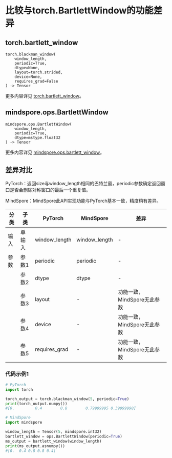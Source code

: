# 比较与torch.BartlettWindow的功能差异

## torch.bartlett_window

```text
torch.blackman_window(
    window_length,
    periodic=True,
    dtype=None,
    layout=torch.strided,
    device=None,
    requires_grad=False
) -> Tensor
```

更多内容详见 [torch.bartlett_window](https://pytorch.org/docs/1.8.1/generated/torch.bartlett_window.html)。

## mindspore.ops.BartlettWindow

```text
mindspore.ops.BartlettWindow(
    window_length,
    periodic=True,
    dtype=mstype.float32
) -> Tensor
```

更多内容详见 [mindspore.ops.bartlett_window](https://mindspore.cn/docs/zh-CN/master/api_python/ops/mindspore.ops.blackman_window.html)。

## 差异对比

PyTorch：返回size与window_length相同的巴特兰窗，periodic参数确定返回窗口是否会删除对称窗口的最后一个重复值。

MindSpore：MindSpore此API实现功能与PyTorch基本一致，精度稍有差异。

| 分类 | 子类 |PyTorch | MindSpore | 差异 |
| --- | --- | --- | --- |---|
| 输入 | 单输入 |window_length | window_length | - |
|参数 | 参数1 | periodic | periodic | - |
|  | 参数2 | dtype        | dtype | - |
| | 参数3 | layout | - | 功能一致，MindSpore无此参数 |
| | 参数4 | device | - | 功能一致，MindSpore无此参数 |
| | 参数5 | requires_grad | - | 功能一致，MindSpore无此参数 |

### 代码示例1

```python
# PyTorch
import torch

torch_output = torch.blackman_window(5, periodic=True)
print(torch_output.numpy())
#[0.         0.4        0.8        0.79999995 0.39999998]

# MindSpore
import mindspore

window_length = Tensor(5, mindspore.int32)
bartlett_window = ops.BartlettWindow(periodic=True)
ms_output = bartlett_window(window_length)
print(ms_output.asnumpy())
#[0.  0.4 0.8 0.8 0.4]
```
